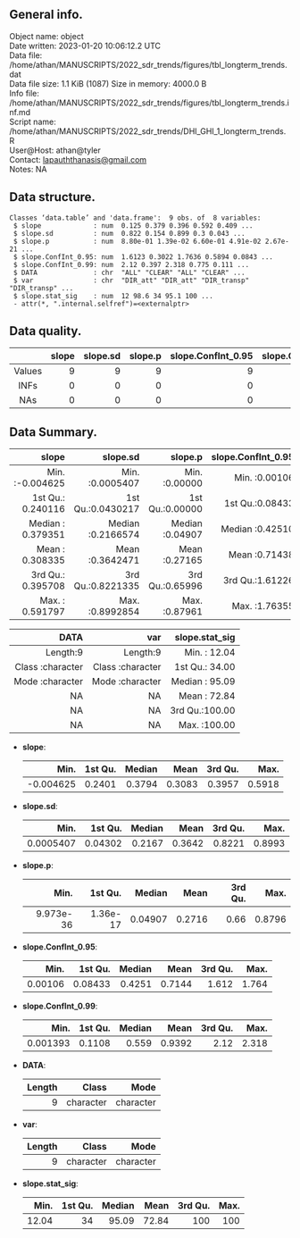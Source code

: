<!-- This is a markdown file. -->


 General info.
---------------

Object name:    object      
Date written:   2023-01-20 10:06:12.2 UTC  
Data file:      /home/athan/MANUSCRIPTS/2022_sdr_trends/figures/tbl_longterm_trends.dat      
Data file size: 1.1 KiB (1087) 
Size in memory: 4000.0 B      
Info file:      /home/athan/MANUSCRIPTS/2022_sdr_trends/figures/tbl_longterm_trends.inf.md      
Script name:    /home/athan/MANUSCRIPTS/2022_sdr_trends/DHI_GHI_1_longterm_trends.R      
User@Host:      athan@tyler   
Contact:        <lapauththanasis@gmail.com>      
Notes:          NA      


 Data structure.
-----------------

```
Classes ‘data.table’ and 'data.frame':	9 obs. of  8 variables:
 $ slope             : num  0.125 0.379 0.396 0.592 0.409 ...
 $ slope.sd          : num  0.822 0.154 0.899 0.3 0.043 ...
 $ slope.p           : num  8.80e-01 1.39e-02 6.60e-01 4.91e-02 2.67e-21 ...
 $ slope.ConfInt_0.95: num  1.6123 0.3022 1.7636 0.5894 0.0843 ...
 $ slope.ConfInt_0.99: num  2.12 0.397 2.318 0.775 0.111 ...
 $ DATA              : chr  "ALL" "CLEAR" "ALL" "CLEAR" ...
 $ var               : chr  "DIR_att" "DIR_att" "DIR_transp" "DIR_transp" ...
 $ slope.stat_sig    : num  12 98.6 34 95.1 100 ...
 - attr(*, ".internal.selfref")=<externalptr> 
```


 Data quality.
---------------

| &nbsp; | slope | slope.sd | slope.p | slope.ConfInt_0.95 | slope.ConfInt_0.99 | DATA | var | slope.stat_sig |
|:------:|------:|---------:|--------:|-------------------:|-------------------:|-----:|----:|---------------:|
| Values |     9 |        9 |       9 |                  9 |                  9 |    0 |   0 |              9 |
|  INFs  |     0 |        0 |       0 |                  0 |                  0 |    0 |   0 |              0 |
|  NAs   |     0 |        0 |       0 |                  0 |                  0 |    0 |   0 |              0 |


 Data Summary.
---------------

|             slope |          slope.sd |         slope.p | slope.ConfInt_0.95 | slope.ConfInt_0.99 |
|------------------:|------------------:|----------------:|-------------------:|-------------------:|
| Min.   :-0.004625 | Min.   :0.0005407 | Min.   :0.00000 |    Min.   :0.00106 |   Min.   :0.001393 |
| 1st Qu.: 0.240116 | 1st Qu.:0.0430217 | 1st Qu.:0.00000 |    1st Qu.:0.08433 |   1st Qu.:0.110838 |
| Median : 0.379351 | Median :0.2166574 | Median :0.04907 |    Median :0.42510 |   Median :0.559015 |
| Mean   : 0.308335 | Mean   :0.3642471 | Mean   :0.27165 |    Mean   :0.71438 |   Mean   :0.939211 |
| 3rd Qu.: 0.395708 | 3rd Qu.:0.8221335 | 3rd Qu.:0.65996 |    3rd Qu.:1.61226 |   3rd Qu.:2.119548 |
| Max.   : 0.591797 | Max.   :0.8992854 | Max.   :0.87961 |    Max.   :1.76355 |   Max.   :2.318453 |

 

|             DATA |              var | slope.stat_sig |
|-----------------:|-----------------:|---------------:|
|         Length:9 |         Length:9 | Min.   : 12.04 |
| Class :character | Class :character | 1st Qu.: 34.00 |
| Mode  :character | Mode  :character | Median : 95.09 |
|               NA |               NA | Mean   : 72.84 |
|               NA |               NA | 3rd Qu.:100.00 |
|               NA |               NA | Max.   :100.00 |



  * **slope**:


    |      Min. | 1st Qu. | Median |   Mean | 3rd Qu. |   Max. |
    |----------:|--------:|-------:|-------:|--------:|-------:|
    | -0.004625 |  0.2401 | 0.3794 | 0.3083 |  0.3957 | 0.5918 |

  * **slope.sd**:


    |      Min. | 1st Qu. | Median |   Mean | 3rd Qu. |   Max. |
    |----------:|--------:|-------:|-------:|--------:|-------:|
    | 0.0005407 | 0.04302 | 0.2167 | 0.3642 |  0.8221 | 0.8993 |

  * **slope.p**:


    |      Min. |  1st Qu. |  Median |   Mean | 3rd Qu. |   Max. |
    |----------:|---------:|--------:|-------:|--------:|-------:|
    | 9.973e-36 | 1.36e-17 | 0.04907 | 0.2716 |    0.66 | 0.8796 |

  * **slope.ConfInt_0.95**:


    |    Min. | 1st Qu. | Median |   Mean | 3rd Qu. |  Max. |
    |--------:|--------:|-------:|-------:|--------:|------:|
    | 0.00106 | 0.08433 | 0.4251 | 0.7144 |   1.612 | 1.764 |

  * **slope.ConfInt_0.99**:


    |     Min. | 1st Qu. | Median |   Mean | 3rd Qu. |  Max. |
    |---------:|--------:|-------:|-------:|--------:|------:|
    | 0.001393 |  0.1108 |  0.559 | 0.9392 |    2.12 | 2.318 |

  * **DATA**:


    | Length |     Class |      Mode |
    |-------:|----------:|----------:|
    |      9 | character | character |

  * **var**:


    | Length |     Class |      Mode |
    |-------:|----------:|----------:|
    |      9 | character | character |

  * **slope.stat_sig**:


    |  Min. | 1st Qu. | Median |  Mean | 3rd Qu. | Max. |
    |------:|--------:|-------:|------:|--------:|-----:|
    | 12.04 |      34 |  95.09 | 72.84 |     100 |  100 |


<!-- end of list -->


